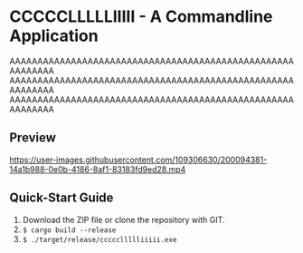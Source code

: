 # CCCCCLLLLLIIIII - A Commandline Application

AAAAAAAAAAAAAAAAAAAAAAAAAAAAAAAAAAAAAAAAAAAAAAAAAAAAAAAAAAA
AAAAAAAAAAAAAAAAAAAAAAAAAAAAAAAAAAAAAAAAAAAAAAAAAAAAAAAAAAA
AAAAAAAAAAAAAAAAAAAAAAAAAAAAAAAAAAAAAAAAAAAAAAAAAAAAAAAAAAA

## Preview

https://user-images.githubusercontent.com/109306630/200094381-14a1b988-0e0b-4186-8af1-83183fd9ed28.mp4

## Quick-Start Guide

1. Download the ZIP file or clone the repository with GIT.
2. `$ cargo build --release`
3. `$ ./target/release/cccccllllliiiii.exe`
